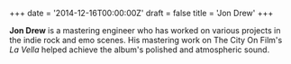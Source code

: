 +++
date = '2014-12-16T00:00:00Z'
draft = false
title = 'Jon Drew'
+++

**Jon Drew** is a mastering engineer who has worked on various projects in the indie rock and emo scenes. His mastering work on The City On Film's *La Vella* helped achieve the album's polished and atmospheric sound.
